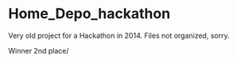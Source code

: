 # Home_Depo_hackathon

Very old project for a Hackathon in 2014. Files not organized, sorry.

Winner 2nd place/

